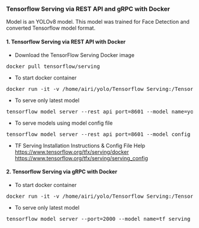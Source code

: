 ### Tensorflow Serving via REST API and gRPC with Docker
Model is an YOLOv8 model. This model was trained for Face Detection and converted Tensorflow model format.
#### 1. Tensorflow Serving via REST API with Docker
- Download the TensorFlow Serving Docker image
<pre>
docker pull tensorflow/serving
</pre> 
- To start docker container
<pre>
docker run -it -v /home/airi/yolo/Tensorflow_Serving:/Tensorflow_Serving -p 8601:8601 --entrypoint /bin/bash tensorflow/serving
</pre> 
- To serve only latest model
<pre>
tensorflow_model_server --rest_api_port=8601 --model_name=yolov8_tf_serving --model_base_path=/Tensorflow_Serving/saved_models/
</pre> 
- To serve models using model config file
<pre>
tensorflow_model_server --rest_api_port=8601 --model_config_file=/Tensorflow_Serving/model.config.a
</pre> 
- TF Serving Installation Instructions & Config File Help
  https://www.tensorflow.org/tfx/serving/docker https://www.tensorflow.org/tfx/serving/serving_config

#### 2. Tensorflow Serving via gRPC with Docker
- To start docker container
<pre>
docker run -it -v /home/airi/yolo/Tensorflow_Serving:/Tensorflow_Serving -p 2000:2000 --entrypoint /bin/bash tensorflow/serving
</pre> 
- To serve only latest model
<pre>
tensorflow_model_server --port=2000 --model_name=tf_serving_grpc --model_base_path=/Tensorflow_Serving/saved_models
</pre> 
